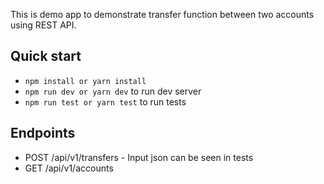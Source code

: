 This is demo app to demonstrate transfer function between two accounts using REST API.

## Quick start

- `npm install or yarn install`
- `npm run dev or yarn dev` to run dev server
- `npm run test or yarn test` to run tests 

## Endpoints
- POST /api/v1/transfers - Input json can be seen in tests
- GET /api/v1/accounts


